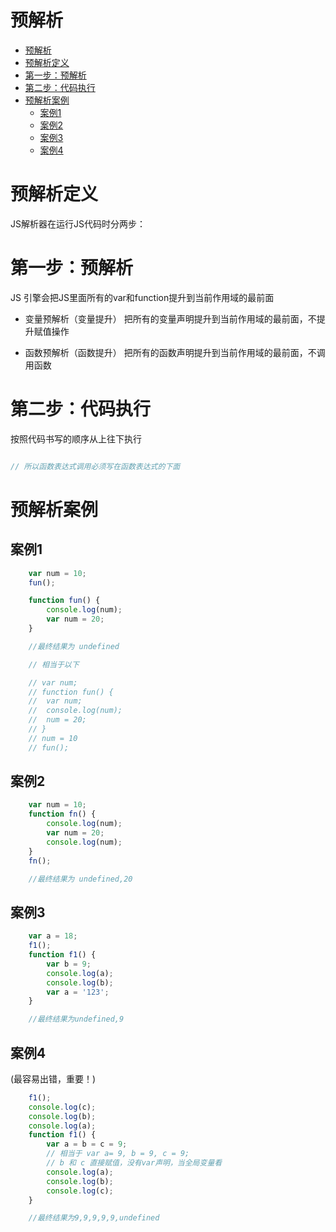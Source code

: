 # 预解析

- [预解析](#预解析)
- [预解析定义](#预解析定义)
- [第一步：预解析](#第一步预解析)
- [第二步：代码执行](#第二步代码执行)
- [预解析案例](#预解析案例)
	- [案例1](#案例1)
	- [案例2](#案例2)
	- [案例3](#案例3)
	- [案例4](#案例4)

# 预解析定义

JS解析器在运行JS代码时分两步：

# 第一步：预解析
JS 引擎会把JS里面所有的var和function提升到当前作用域的最前面

- 变量预解析（变量提升）
把所有的变量声明提升到当前作用域的最前面，不提升赋值操作

- 函数预解析（函数提升）
把所有的函数声明提升到当前作用域的最前面，不调用函数

# 第二步：代码执行
按照代码书写的顺序从上往下执行

```js

// 所以函数表达式调用必须写在函数表达式的下面

```

# 预解析案例

## 案例1

```js
	var num = 10;
	fun();

	function fun() {
		console.log(num);
		var num = 20;
	}

	//最终结果为 undefined

	// 相当于以下

	// var num;
	// function fun() {
	// 	var num;
	// 	console.log(num);
	// 	num = 20;
	// }
	// num = 10
	// fun();

```

## 案例2

```js
	var num = 10;
	function fn() {
		console.log(num);
		var num = 20;
		console.log(num);
	}
	fn();

	//最终结果为 undefined,20
```

## 案例3

```js
	var a = 18;
	f1();
	function f1() {
		var b = 9;
		console.log(a);
		console.log(b);
		var a = '123';
	}

	//最终结果为undefined,9
```

## 案例4

(最容易出错，重要！)

```js
	f1();
	console.log(c);
	console.log(b);
	console.log(a);
	function f1() {
		var a = b = c = 9;
		// 相当于 var a= 9, b = 9, c = 9;
		// b 和 c 直接赋值，没有var声明，当全局变量看
		console.log(a);
		console.log(b);
		console.log(c);
	}

	//最终结果为9,9,9,9,9,undefined
```